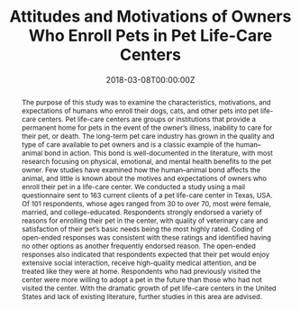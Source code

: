 ---
title: "Attitudes and Motivations of Owners Who Enroll Pets in Pet Life-Care Centers"
authors:
- admin
- hicks
- Christine Foster
- Meredith Holub
- Rosina Krecek
- Audra Richburg
date: "2018-03-08T00:00:00Z"
doi: "10.1080/08927936.2018.1434061"

# Schedule page publish date (NOT publication's date).
publishDate: "2018-03-08T00:00:00Z"

# Publication type.
# Legend: 0 = Uncategorized; 1 = Conference paper; 2 = Journal article;
# 3 = Preprint / Working Paper; 4 = Report; 5 = Book; 6 = Book section;
# 7 = Thesis; 8 = Patent
publication_types: ["2"]

# Publication name and optional abbreviated publication name.
publication: "*Anthrozoös*"
publication_short: ""

abstract: "The purpose of this study was to examine the characteristics, motivations, and expectations of humans who enroll their dogs, cats, and other pets into pet life-care centers. Pet life-care centers are groups or institutions that provide a permanent home for pets in the event of the owner’s illness, inability to care for their pet, or death. The long-term pet care industry has grown in the quality and type of care available to pet owners and is a classic example of the human–animal bond in action. This bond is well-documented in the literature, with most research focusing on physical, emotional, and mental health benefits to the pet owner. Few studies have examined how the human–animal bond affects the animal, and little is known about the motives and expectations of owners who enroll their pet in a life-care center. We conducted a study using a mail questionnaire sent to 163 current clients of a pet life-care center in Texas, USA. Of 101 respondents, whose ages ranged from 30 to over 70, most were female, married, and college-educated. Respondents strongly endorsed a variety of reasons for enrolling their pet in the center, with quality of veterinary care and satisfaction of their pet’s basic needs being the most highly rated. Coding of open-ended responses was consistent with these ratings and identified having no other options as another frequently endorsed reason. The open-ended responses also indicated that respondents expected that their pet would enjoy extensive social interaction, receive high-quality medical attention, and be treated like they were at home. Respondents who had previously visited the center were more willing to adopt a pet in the future than those who had not visited the center. With the dramatic growth of pet life-care centers in the United States and lack of existing literature, further studies in this area are advised."



# Summary. An optional shortened abstract.
summary: 

tags:
- 
featured: false

# links:
# - name: ""
#   url: ""
url_pdf: ''
url_code: ''
url_dataset: ''
url_poster: ''
url_project: ''
url_slides: ''
url_source: ''
url_video: ''

# Featured image
# To use, add an image named `featured.jpg/png` to your page's folder. 
image:
  caption: 'Image credit: [**Unsplash**](https://unsplash.com/photos/NGOpEbu9JeE)'
  focal_point: ""
  preview_only: false

# Associated Projects (optional).
#   Associate this publication with one or more of your projects.
#   Simply enter your project's folder or file name without extension.
#   E.g. `internal-project` references `content/project/internal-project/index.md`.
#   Otherwise, set `projects: []`.
projects: []

---